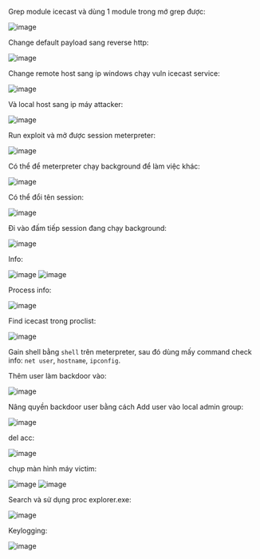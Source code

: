 Grep module icecast và dùng 1 module trong mớ grep được:

![image](https://github.com/NVex0/Kiem_thu_va_danh_gia_ATHT/assets/113530029/d4cfecad-3edc-4b8b-9de6-8669fab4f514)

Change default payload sang reverse http:

![image](https://github.com/NVex0/Kiem_thu_va_danh_gia_ATHT/assets/113530029/d95c2fc3-05c1-428a-b938-b18d6a47c70e)

Change remote host sang ip windows chạy vuln icecast service:

![image](https://github.com/NVex0/Kiem_thu_va_danh_gia_ATHT/assets/113530029/8f01c67a-41f2-48be-94fe-584a99063621)

Và local host sang ip máy attacker:

![image](https://github.com/NVex0/Kiem_thu_va_danh_gia_ATHT/assets/113530029/10b4fa09-011d-42c6-a178-62540f1bd7e4)

Run exploit và mở được session meterpreter:

![image](https://github.com/NVex0/Kiem_thu_va_danh_gia_ATHT/assets/113530029/e0edc1c7-b32b-41c3-bb9d-dd30922e1973)

Có thể để meterpreter chạy background để làm việc khác:

![image](https://github.com/NVex0/Kiem_thu_va_danh_gia_ATHT/assets/113530029/467e2d49-8ce5-4e97-a620-1ce034972584)

Có thể đổi tên session:

![image](https://github.com/NVex0/Kiem_thu_va_danh_gia_ATHT/assets/113530029/6a570341-a316-4078-81ea-73c5c043c561)

Đi vào đấm tiếp session đang chạy background:

![image](https://github.com/NVex0/Kiem_thu_va_danh_gia_ATHT/assets/113530029/c1a44ce2-1a0d-40d5-b25b-9e9285a0e1c1)

Info:

![image](https://github.com/NVex0/Kiem_thu_va_danh_gia_ATHT/assets/113530029/ade183ff-e2d4-43c6-8c58-9ef7a782cf05)
![image](https://github.com/NVex0/Kiem_thu_va_danh_gia_ATHT/assets/113530029/40f3c3e8-3923-4f88-8d4e-be45d6f4be56)

Process info:

![image](https://github.com/NVex0/Kiem_thu_va_danh_gia_ATHT/assets/113530029/850300ba-3652-4c4d-8950-73342abdc85b)

Find icecast trong proclist:

![image](https://github.com/NVex0/Kiem_thu_va_danh_gia_ATHT/assets/113530029/09711d4b-6ff0-47e3-b1a5-cdec3ba803e4)

Gain shell bằng `shell` trên meterpreter, sau đó dùng mấy command check info: `net user`, `hostname`, `ipconfig`.

Thêm user làm backdoor vào:

![image](https://github.com/NVex0/Kiem_thu_va_danh_gia_ATHT/assets/113530029/d9ef4998-a8f4-45a2-a024-a1d3926c3ecb)

Nâng quyền backdoor user bằng cách Add user vào local admin group:

![image](https://github.com/NVex0/Kiem_thu_va_danh_gia_ATHT/assets/113530029/c00a74af-9b83-4e82-bb60-1b313d9c906e)

del acc:

![image](https://github.com/NVex0/Kiem_thu_va_danh_gia_ATHT/assets/113530029/a35d8e72-2512-438b-82ab-ce4fa019eb69)

chụp màn hình máy victim:

![image](https://github.com/NVex0/Kiem_thu_va_danh_gia_ATHT/assets/113530029/23f4cc5b-e89c-494f-9211-c81044945c61)
![image](https://github.com/NVex0/Kiem_thu_va_danh_gia_ATHT/assets/113530029/34bb266a-fa2e-47d8-b8a4-e3831979942c)

Search và sử dụng proc explorer.exe:

![image](https://github.com/NVex0/Kiem_thu_va_danh_gia_ATHT/assets/113530029/c8b241a9-8d7d-438f-8e1d-6610d6342dad)

Keylogging:

![image](https://github.com/NVex0/Kiem_thu_va_danh_gia_ATHT/assets/113530029/7d935e3b-50f5-4c03-840b-455407b572eb)



